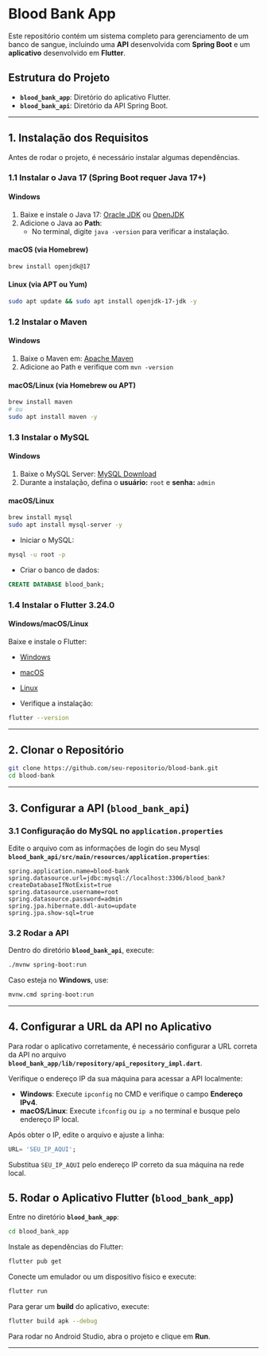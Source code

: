 # Blood Bank App

Este repositório contém um sistema completo para gerenciamento de um banco de sangue, incluindo uma **API** desenvolvida com **Spring Boot** e um **aplicativo** desenvolvido em **Flutter**.

## Estrutura do Projeto

- **`blood_bank_app`**: Diretório do aplicativo Flutter.
- **`blood_bank_api`**: Diretório da API Spring Boot.

---

## 1. Instalação dos Requisitos

Antes de rodar o projeto, é necessário instalar algumas dependências.

### 1.1 Instalar o Java 17 (Spring Boot requer Java 17+)

#### **Windows**
1. Baixe e instale o Java 17: [Oracle JDK](https://www.oracle.com/java/technologies/javase/jdk17-archive-downloads.html) ou [OpenJDK](https://adoptium.net/temurin/releases/?version=17)
2. Adicione o Java ao **Path**:
   - No terminal, digite `java -version` para verificar a instalação.

#### **macOS (via Homebrew)**
```sh
brew install openjdk@17
```

#### **Linux (via APT ou Yum)**
```sh
sudo apt update && sudo apt install openjdk-17-jdk -y
```

### 1.2 Instalar o Maven

#### **Windows**
1. Baixe o Maven em: [Apache Maven](https://maven.apache.org/download.cgi)
2. Adicione ao Path e verifique com `mvn -version`

#### **macOS/Linux (via Homebrew ou APT)**
```sh
brew install maven
# ou
sudo apt install maven -y
```

### 1.3 Instalar o MySQL

#### **Windows**
1. Baixe o MySQL Server: [MySQL Download](https://dev.mysql.com/downloads/installer/)
2. Durante a instalação, defina o **usuário:** `root` e **senha:** `admin`

#### **macOS/Linux**
```sh
brew install mysql
sudo apt install mysql-server -y
```

- Iniciar o MySQL:
```sh
mysql -u root -p
```

- Criar o banco de dados:
```sql
CREATE DATABASE blood_bank;
```

### 1.4 Instalar o Flutter 3.24.0

#### **Windows/macOS/Linux**
Baixe e instale o Flutter:
- [Windows](https://docs.flutter.dev/get-started/install/windows)
- [macOS](https://docs.flutter.dev/get-started/install/macos)
- [Linux](https://docs.flutter.dev/get-started/install/linux)

- Verifique a instalação:
```sh
flutter --version
```

---

## 2. Clonar o Repositório

```sh
git clone https://github.com/seu-repositorio/blood-bank.git
cd blood-bank
```

---

## 3. Configurar a API (`blood_bank_api`)

### 3.1 Configuração do MySQL no `application.properties`

Edite o arquivo com as informações de login do seu Mysql **`blood_bank_api/src/main/resources/application.properties`**:

```properties
spring.application.name=blood-bank
spring.datasource.url=jdbc:mysql://localhost:3306/blood_bank?createDatabaseIfNotExist=true
spring.datasource.username=root
spring.datasource.password=admin
spring.jpa.hibernate.ddl-auto=update
spring.jpa.show-sql=true
```

### 3.2 Rodar a API

Dentro do diretório **`blood_bank_api`**, execute:
```sh
./mvnw spring-boot:run
```

Caso esteja no **Windows**, use:
```sh
mvnw.cmd spring-boot:run
```

---

## 4. Configurar a URL da API no Aplicativo

Para rodar o aplicativo corretamente, é necessário configurar a URL correta da API no arquivo **`blood_bank_app/lib/repository/api_repository_impl.dart`**.

Verifique o endereço IP da sua máquina para acessar a API localmente:

- **Windows**: Execute `ipconfig` no CMD e verifique o campo **Endereço IPv4**.
- **macOS/Linux**: Execute `ifconfig` ou `ip a` no terminal e busque pelo endereço IP local.

Após obter o IP, edite o arquivo e ajuste a linha:

```dart
URL= 'SEU_IP_AQUI';
```

Substitua `SEU_IP_AQUI` pelo endereço IP correto da sua máquina na rede local.

## 5. Rodar o Aplicativo Flutter (`blood_bank_app`)

Entre no diretório **`blood_bank_app`**:
```sh
cd blood_bank_app
```

Instale as dependências do Flutter:
```sh
flutter pub get
```

Conecte um emulador ou um dispositivo físico e execute:
```sh
flutter run
```

Para gerar um **build** do aplicativo, execute:
```sh
flutter build apk --debug
```

Para rodar no Android Studio, abra o projeto e clique em **Run**.

---



